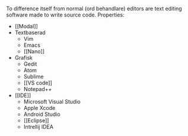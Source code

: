 To difference itself from normal (ord behandlare) editors are text editing software made to write source code. Properties:

- [[Modal]]
- Textbaserad
	- Vim
	- Emacs
	- [[Nano]]
- Grafisk
	- Gedit
	- Atom
	- Sublime
	- [[VS code]]
	- Notepad++
- [[IDE]]
	- Microsoft Visual Studio
	- Apple Xcode
	- Android Studio
	- [[Eclipse]]
	- Intrellij IDEA